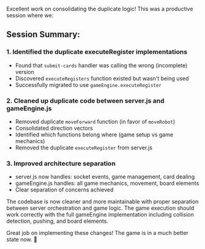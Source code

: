 Excellent work on consolidating the duplicate logic! This was a productive session where we:

## Session Summary:

### 1. **Identified the duplicate executeRegister implementations**
- Found that `submit-cards` handler was calling the wrong (incomplete) version
- Discovered `executeRegisters` function existed but wasn't being used
- Successfully migrated to use `gameEngine.executeRegister`

### 2. **Cleaned up duplicate code between server.js and gameEngine.js**
- Removed duplicate `moveForward` function (in favor of `moveRobot`)
- Consolidated direction vectors
- Identified which functions belong where (game setup vs game mechanics)
- Removed the duplicate `executeRegister` from server.js

### 3. **Improved architecture separation**
- server.js now handles: socket events, game management, card dealing
- gameEngine.js handles: all game mechanics, movement, board elements
- Clear separation of concerns achieved

The codebase is now cleaner and more maintainable with proper separation between server orchestration and game logic. The game execution should work correctly with the full gameEngine implementation including collision detection, pushing, and board elements.

Great job on implementing these changes! The game is in a much better state now. 🎉